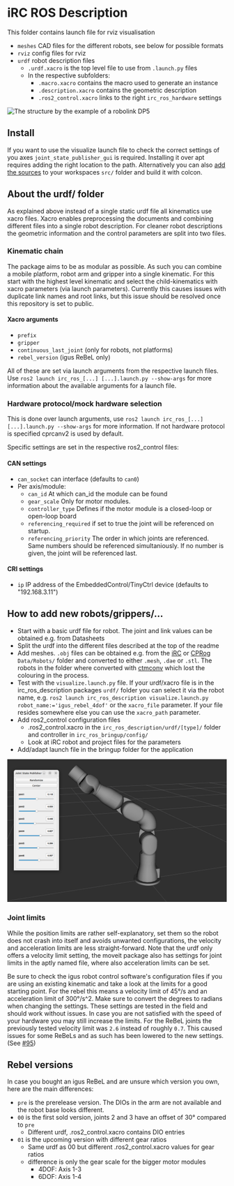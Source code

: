 # iRC ROS Description

This folder contains 
launch file for rviz visualisation 
 - `meshes` CAD files for the different robots, see below for possible formats
 - `rviz` config files for rviz
 - `urdf` robot description files
   - `.urdf.xacro` is the top level file to use from `.launch.py` files
   - In the respective subfolders:
     - `.macro.xacro` contains the macro used to generate an instance
     - `.description.xacro` contains the geometric description
     - `.ros2_control.xacro` links to the right `irc_ros_hardware` settings

![The structure by the example of a robolink DP5](urdf_structure.png)

## Install
If you want to use the visualize launch file to check the correct settings of you axes `joint_state_publisher_gui` is required. Installing it over apt requires adding the right location to the path. Alternatively you can also [add the sources](https://github.com/ros/joint_state_publisher/tree/ros2) to your workspaces `src/` folder and build it with colcon.

## About the urdf/ folder
As explained above instead of a single static urdf file all kinematics use xacro files. Xacro enables preprocessing the documents and combining different files into a single robot description. For cleaner robot descriptions the geometric information and the control parameters are split into two files.

### Kinematic chain
The package aims to be as modular as possible. As such you can combine a mobile platform, robot arm and gripper into a single kinematic. For this start with the highest level kinematic and select the child-kinematics with xacro parameters (via launch parameters). Currently this causes issues with duplicate link names and root links, but this issue should be resolved once this repository is set to public.

#### Xacro arguments
 - `prefix`
 - `gripper`
 - `continuous_last_joint` (only for robots, not platforms)
 - `rebel_version` (igus ReBeL only)

All of these are set via launch arguments from the respective launch files.
Use `ros2 launch irc_ros_[...] [...].launch.py --show-args` for more information about the available arguments for a launch file.

### Hardware protocol/mock hardware selection
This is done over launch arguments, use `ros2 launch irc_ros_[...] [...].launch.py --show-args` for more information. If not hardware protocol is specified cprcanv2 is used by default.

Specific settings are set in the respective ros2_control files:

#### CAN settings
 - `can_socket` can interface (defaults to `can0`)
 - Per axis/module:
   - `can_id` At which can_id the module can be found
   - `gear_scale` Only for motor modules. 
   - `controller_type` Defines if the motor module is a closed-loop or open-loop board
   - `referencing_required` if set to true the joint will be referenced on startup.
   - `referencing_priority` The order in which joints are referenced. Same numbers should be referenced simultaniously. If no number is given, the joint will be referenced last.

#### CRI settings
 - `ip` IP address of the EmbeddedControl/TinyCtrl device (defaults to "192.168.3.11")

## How to add new robots/grippers/...
 - Start with a basic urdf file for robot. The joint and link values can be obtained e.g. from Datasheets
 - Split the urdf into the different files described at the top of the readme
 - Add meshes. `.obj` files can be obtained e.g. from the [iRC](https://wiki.cpr-robots.com/index.php/Software_Updates#igus_Robot_Control) or [CPRog](https://wiki.cpr-robots.com/index.php/Software_Updates#Installer_for_Windows) `Data/Robots/` folder and converted to either `.mesh`, `.dae` or `.stl`. The robots in the folder where converted with [ctmconv](https://github.com/Danny02/OpenCTM) which lost the colouring in the process.
 - Test with the `visualize.launch.py` file. If your urdf/xacro file is in the irc_ros_description packages `urdf/` folder you can select it via the robot name, e.g. `ros2 launch irc_ros_description visualize.launch.py robot_name:='igus_rebel_4dof'` or the `xacro_file` parameter. If your file resides somewhere else you can use the `xacro_path` parameter.
 - Add ros2_control configuration files
   - .ros2_control.xacro in the `irc_ros_description/urdf/[type]/` folder and controller in `irc_ros_bringup/config/`
   - Look at iRC robot and project files for the parameters
 - Add/adapt launch file in the bringup folder for the application

![](doc/visualize.png)

### Joint limits
While the position limits are rather self-explanatory, set them so the robot does not crash into itself and avoids unwanted configurations, the velocity and acceleration limits are less straight-forward.
Note that the urdf only offers a velocity limit setting, the moveit package also has settings for joint limits in the aptly named file, where also acceleration limits can be set.

Be sure to check the igus robot control software's configuration files if you are using an existing kinematic and take a look at the limits for a good starting point.
For the rebel this means a velocity limit of 45°/s and an acceleration limit of 300°/s^2. Make sure to convert the degrees to radians when changing the settings.
These settings are tested in the field and should work without issues. In case you are not satisfied with the speed of your hardware you may still increase the limits. For the ReBeL joints the previously tested velocity limit was `2.6` instead of roughly `0.7`. This caused issues for some ReBeLs and as such has been lowered to the new settings. (See [#95](https://github.com/CommonplaceRobotics/iRC_ROS/issues/95))

## Rebel versions
In case you bought an igus ReBeL and are unsure which version you own, here are the main differences:
 - `pre` is the prerelease version. The DIOs in the arm are not available and the robot base looks different.
 - `00` is the first sold version, joints 2 and 3 have an offset of 30° compared to `pre`
   - Different urdf, .ros2_control.xacro contains DIO entries
 - `01` is the upcoming version with different gear ratios
    - Same urdf as 00 but different .ros2_control.xacro values for gear ratios
    - difference is only the gear scale for the bigger motor modules
      - 4DOF: Axis 1-3
      - 6DOF: Axis 1-4
